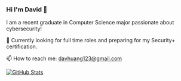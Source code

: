### Hi I'm David 👋

I am a recent graduate in Computer Science major passionate about cybersecurity! 

🔭 Currently looking for full time roles and preparing for my Security+ certification.  

📫 How to reach me: davhuang123@gmail.com

[![GitHub Stats](https://github-readme-stats.vercel.app/api?username=dave-sh)](https://github.com/anuraghazra/github-readme-stats)

<!--
**dave-sh/dave-sh** is a ✨ _special_ ✨ repository because its `README.md` (this file) appears on your GitHub profile.

Here are some ideas to get you started:

- 🔭 I’m currently working on ...
- 🌱 I’m currently learning ...
- 👯 I’m looking to collaborate on ...
- 🤔 I’m looking for help with ...
- 💬 Ask me about ...
- 📫 How to reach me: ...
- 😄 Pronouns: ...
- ⚡ Fun fact: ...
-->
